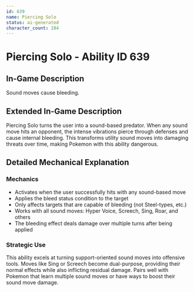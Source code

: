 ```yaml
---
id: 639
name: Piercing Solo
status: ai-generated
character_count: 284
---
```


# Piercing Solo - Ability ID 639

## In-Game Description
Sound moves cause bleeding.

## Extended In-Game Description
Piercing Solo turns the user into a sound-based predator. When any sound move hits an opponent, the intense vibrations pierce through defenses and cause internal bleeding. This transforms utility sound moves into damaging threats over time, making Pokemon with this ability dangerous.

## Detailed Mechanical Explanation

### Mechanics

- Activates when the user successfully hits with any sound-based move
- Applies the bleed status condition to the target
- Only affects targets that are capable of bleeding (not Steel-types, etc.)
- Works with all sound moves: Hyper Voice, Screech, Sing, Roar, and others
- The bleeding effect deals damage over multiple turns after being applied

### Strategic Use

This ability excels at turning support-oriented sound moves into offensive tools. Moves like Sing or Screech become dual-purpose, providing their normal effects while also inflicting residual damage. Pairs well with Pokemon that learn multiple sound moves or have ways to boost their sound move damage.